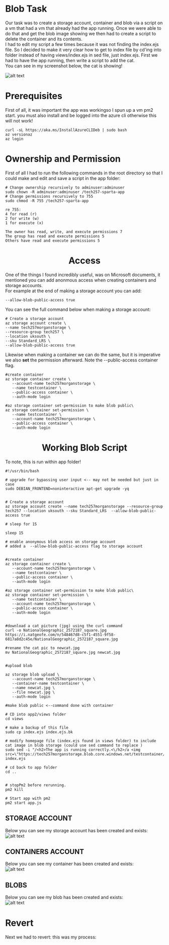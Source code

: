 # Blob Task

Our task was to create a storage account, container and blob via a script on a vm that had a vm that already had the app running. Once we were able to do that and get the blob image  showing we then had to create a script to delete the container and its contents.
<br>
I had to edit my script a few times because it was not finding the index.ejs file. So I decided to make it very clear how to get to index file by cd'ing into folder instead of having views/index.ejs in sed file, just index.ejs. First we had to have the app running, then write a script to add the cat.
<br>
You can see in my screenshot below, the cat is showing!

![alt text](<Screenshot 2024-03-15 at 10.28.18.png>)


# Prerequisites

First of all, it was important the app was workingso I spun up a vm pm2 start.
you must also install and be logged into the azure cli otherwise this will not work! 
 ```
 curl -sL https://aka.ms/InstallAzureCLIDeb | sudo bash
 az versionaz 
 az login
  ```



# Ownership and Permission

First of all I had to run the following commands in the root directory so that I could make and edit and save a script in the app folder:
 ```
 # Change ownership recursively to adminuser:adminuser
sudo chown -R adminuser:adminuser /tech257-sparta-app
# Change permissions recursively to 755 
sudo chmod -R 755 /tech257-sparta-app

re 755:
4 for read (r)
2 for write (w)
1 for execute (x)

The owner has read, write, and execute permissions 7
The group has read and execute permissions 5
Others have read and execute permissions 5
 ```

 # <center> Access <center/>
One of the things I found incredibly useful, was on Microsoft documents, it mentioned you can add anonmous access when creating containers and storage accounts.<br>
For example at the end of making a storage account you can add: 
 ```
 --allow-blob-public-access true
 ```
 You can see the full command below when making a storage account:
 <br>

  ```
# Create a storage account
az storage account create \
 --name tech257morganstorage \
 --resource-group tech257 \
 --location uksouth \
 --sku Standard_LRS \
 --allow-blob-public-access true
 ```

 Likewise when making a container we can do the same, but it is imperative we also **set** the permission afterward. Note the  --public-access container flag. 

 ```
#create container
 az storage container create \
    --account-name tech257morganstorage \
    --name testcontainer \
    --public-access container \
    --auth-mode login

#az storage container set-permission to make blob public\
az storage container set-permission \
    --name testcontainer \
    --account-name tech257morganstorage \
    --public-access container \
    --auth-mode login
 ```


# <center> Working Blob Script <center/>

To note, this is run within app folder!
<br>

 ```
#!/usr/bin/bash

# upgrade for bypassing user input <-- may not be needed but just in case
sudo DEBIAN_FRONTEND=noninteractive apt-get upgrade -yq


# Create a storage account
az storage account create --name tech257morganstorage --resource-group tech257 --location uksouth --sku Standard_LRS  --allow-blob-public-access true

# sleep for 15

sleep 15

# enable anonymous blob access on storage account
# added a  --allow-blob-public-access flag to storage account


#create container
 az storage container create \
    --account-name tech257morganstorage \
    --name testcontainer \
    --public-access container \
    --auth-mode login

#az storage container set-permission to make blob public\
az storage container set-permission \
    --name testcontainer \
    --account-name tech257morganstorage \
    --public-access container \
    --auth-mode login


#download a cat picture (jpg) using the curl command
curl -o NationalGeographic_2572187_square.jpg https://i.natgeofe.com/n/548467d8-c5f1-4551-9f58-6817a8d2c45e/NationalGeographic_2572187_square.jpg

#rename the cat pic to newcat.jpg
mv NationalGeographic_2572187_square.jpg newcat.jpg


#upload blob

az storage blob upload \
    --account-name tech257morganstorage \
    --container-name testcontainer \
    --name newcat.jpg \
    --file newcat.jpg \
    --auth-mode login

#make blob public <--command done with container

# CD into app2/views folder
cd views

# make a backup of this file
sudo cp index.ejs index.ejs.bk

# modify homepage file (index.ejs found in views folder) to include cat image in blob storage (could use sed command to replace )
sudo sed -i "/<h2>The app is running correctly.<\/h2>/a <img src=\"https://tech257morganstorage.blob.core.windows.net/testcontainer/newcat.jpg\">" index.ejs

# cd back to app folder
cd ..


# stopPm2 before rerunning.
pm2 kill 

# Start app with pm2
pm2 start app.js

 ```

 

## STORAGE ACCOUNT
Below you can see my storage account has been created and exists:
<br>
![alt text](<Screenshot 2024-03-15 at 10.39.54.png>)

 ## CONTAINERS ACCOUNT
Below you can see my container has been created and exists:
<br>
![alt text](<Screenshot 2024-03-15 at 10.40.39.png>)

## BLOBS
Below you can see my blob has been created and exists:
<br>
![alt text](<Screenshot 2024-03-15 at 10.44.05.png>)


# Revert


Next we had to revert: this was my process:


<script for revert-homepage.sh>
```

#!/usr/bin/bash


# navigate to folder
cd views

# revert image
sudo sed -i "/<img src=\"https:\/\/tech257morganstorage\.blob\.core\.windows\.net\/testcontainer\/newcat\.jpg\">/d" index.ejs

# back to app folder
cd ..


# kill pm2
pm2 kill 

# start pm2
pm2 start app.js

# remove storage account you created in the first script:
az storage account delete -n tech257morganstorage -g techtry --yes

![alt text](<Screenshot 2024-03-17 at 15.55.14.png>)
```